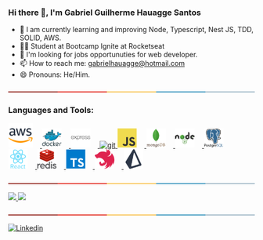 ### Hi there 👋, I'm Gabriel Guilherme Hauagge Santos


- 🌱 I am currently learning and improving Node, Typescript, Nest JS, TDD, SOLID, AWS.
- 👨‍🎓 Student at Bootcamp Ignite at Rocketseat
- 🤔 I'm  looking for jobs opportunuties for web developer.
- 📫 How to reach me: gabrielhauagge@hotmail.com
- 😄 Pronouns: He/Him.


[![-----------------------------------------------------](https://raw.githubusercontent.com/fcsouza/fcsouza/master/.github/colored.png)](#installation)

### Languages and Tools:
<p align="left"> 
<a href="https://aws.amazon.com" target="_blank"> 
  <img src="https://raw.githubusercontent.com/devicons/devicon/master/icons/amazonwebservices/amazonwebservices-original-wordmark.svg" alt="aws"  width="50" height="50" style="margin-right: 15px;"/> 
</a> 
<a href="https://www.docker.com/" target="_blank"> 
  <img src="https://raw.githubusercontent.com/devicons/devicon/master/icons/docker/docker-original-wordmark.svg" alt="docker" width="40" height="40" style="margin-right: 15px;"/>
 </a>
<a href="https://expressjs.com" target="_blank"> 
  <img src="https://raw.githubusercontent.com/devicons/devicon/master/icons/express/express-original-wordmark.svg" alt="express" height="40" style="margin-right: 15px;"/> 
</a> 
<a href="https://git-scm.com/" target="_blank"> 
  <img src="https://www.vectorlogo.zone/logos/git-scm/git-scm-icon.svg" alt="git" width="40" height="40"/> 
</a> <a href="https://developer.mozilla.org/en-US/docs/Web/JavaScript" target="_blank"> 
  <img src="https://raw.githubusercontent.com/devicons/devicon/master/icons/javascript/javascript-original.svg" alt="javascript" width="40" height="40" style="margin-right: 15px;"/>
</a>
<a href="https://www.mongodb.com/" target="_blank"> 
  <img src="https://raw.githubusercontent.com/devicons/devicon/master/icons/mongodb/mongodb-original-wordmark.svg" alt="mongodb" width="40" height="40" style="margin-right: 15px;"/>
</a> 
<a href="https://nodejs.org" target="_blank"> 
  <img src="https://raw.githubusercontent.com/devicons/devicon/master/icons/nodejs/nodejs-original-wordmark.svg" alt="nodejs" width="40" height="40" style="margin-right: 15px;"/>
</a>
<a href="https://www.postgresql.org" target="_blank">
  <img src="https://raw.githubusercontent.com/devicons/devicon/master/icons/postgresql/postgresql-original-wordmark.svg" alt="postgresql" width="40" height="40" style="margin-right: 15px;"/>
</a>
<a href="https://reactjs.org/" target="_blank">
  <img src="https://raw.githubusercontent.com/devicons/devicon/master/icons/react/react-original-wordmark.svg" alt="react" width="40" height="40" style="margin-right: 15px;"/>
</a>
<a href="https://redis.io" target="_blank">
  <img src="https://raw.githubusercontent.com/devicons/devicon/master/icons/redis/redis-original-wordmark.svg" alt="redis" width="40" height="40" style="margin-right: 15px;"/>
</a>  <a href="https://www.typescriptlang.org/" target="_blank">
  <img src="https://raw.githubusercontent.com/devicons/devicon/master/icons/typescript/typescript-original.svg" alt="typescript" width="40" height="40" style="margin-right: 15px;"/>
</a> <a href="https://www.nestjs.com//" target="_blank">
  <img src="https://raw.githubusercontent.com/devicons/devicon/master/icons/nestjs/nestjs-original.svg" alt="typescript" width="40" height="40" style="margin-right: 15px;"/>
</a> <a href="https://www.nestjs.com//" target="_blank">
  <img src="https://raw.githubusercontent.com/devicons/devicon/master/icons/prisma/prisma-original.svg" alt="nestjs" width="40" height="40" style="margin-right: 15px;"/>
</a> </p>


[![-----------------------------------------------------](https://raw.githubusercontent.com/fcsouza/fcsouza/master/.github/colored.png)](#installation)

<div>
  <a href="https://github.com/Hauagge">
  <img height="180em" src="https://github-readme-stats.vercel.app/api?username=Hauagge&show_icons=true&theme=dark&include_all_commits=true&count_private=true"/>
  <img height="180em" src="https://github-readme-stats.vercel.app/api/top-langs/?username=Hauagge&layout=compact&langs_count=7&theme=dark"/>
</div>
</div>

[![-----------------------------------------------------](https://raw.githubusercontent.com/fcsouza/fcsouza/master/.github/colored.png)](#installation)

[![Linkedin](https://img.shields.io/badge/-LinkedIn-060606?style=flat&labelColor=0D0D0D&logo=Linkedin&Color=white)](https://www.linkedin.com/in/gabriel-hauagge-38636b119/)
<!--
**Hauagge/Hauagge** is a ✨ _special_ ✨ repository because its `README.md` (this file) appears on your GitHub profile.

Here are some ideas to get you started:

- 🔭 I’m currently working on ...
- 🌱 I’m currently learning ...
- 👯 I’m looking to collaborate on ...
- 🤔 I’m looking for help with ...
- 💬 Ask me about ...
- 📫 How to reach me: ...
- 😄 Pronouns: ...
- ⚡ Fun fact: ...
-->
